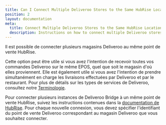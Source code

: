 ```yaml
---
title: Can I Connect Multiple Deliveroo Stores to the Same HubRise Location?
position: 2
layout: documentation
meta:
  title: Connect Multiple Deliveroo Stores to the Same HubRise Location
  description: Instructions on how to connect multiple Deliveroo stores with the same HubRise location.
---
```


Il est possible de connecter plusieurs magasins Deliveroo au même point de vente HubRise.

Cette option peut être utile si vous avez l'intention de recevoir toutes vos commandes Deliveroo sur le même EPOS, quel que soit le magasin d'où elles proviennent. Elle est également utile si vous avez l'intention de prendre simultanément en charge les livraisons effectuées par Deliveroo et par le restaurant. Pour plus de détails sur les types de services de Deliveroo, consultez notre [Terminologie](/apps/deliveroo/terminology#service-types).

Pour connecter plusieurs instances de Deliveroo Bridge à un même point de vente HubRise, suivez les instructions contenues dans la [documentation de HubRise](/docs/faqs/connect-multiple-instances-same-app/). Pour chaque nouvelle connexion, vous devez spécifier l'identifiant du point de vente Deliveroo correspondant au magasin Deliveroo que vous souhaitez connecter.
